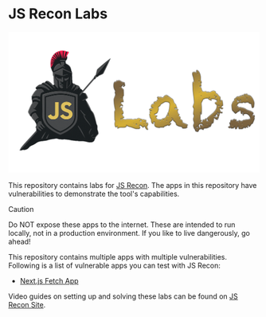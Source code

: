 # JS Recon Labs

![JS Recon labs banner](./static/labs-banner.png)

This repository contains labs for [JS Recon](https://github.com/shriyanss/js-recon). The apps in this repository have vulnerabilities to demonstrate the tool's capabilities.

> [!CAUTION]
> Do NOT expose these apps to the internet. These are intended to run locally, not in a production environment.
> If you like to live dangerously, go ahead!

This repository contains multiple apps with multiple vulnerabilities. Following is a list of vulnerable apps you can test with JS Recon:

- [Next.js Fetch App](./next_js/fetch_app)

Video guides on setting up and solving these labs can be found on [JS Recon Site](https://js-recon.io/labs).
